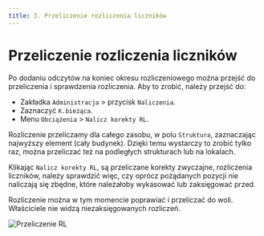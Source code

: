 ```yaml
---
title: 3. Przeliczenie rozliczenia liczników
---
```


# Przeliczenie rozliczenia liczników

Po dodaniu odczytów na koniec okresu rozliczeniowego można przejść do przeliczenia i sprawdzenia rozliczenia. Aby to zrobić, należy przejść do:

- Zakładka `Administracja` > przycisk `Naliczenia`.
- Zaznaczyć `K.bieżąca`.
- Menu `Obciążenia` > `Nalicz korekty RL`.

Rozliczenie przeliczamy dla całego zasobu, w polu `Struktura`, zaznaczając najwyższy element (cały budynek). Dzięki temu wystarczy to zrobić tylko raz, można przeliczać też na podległych strukturach lub na lokalach.

Klikając `Nalicz korekty RL`, są przeliczane korekty zwyczajne, rozliczenia liczników, należy sprawdzić więc, czy oprócz pożądanych pozycji nie naliczają się zbędne, które należałoby wykasować lub zaksięgować przed.

Rozliczenie można w tym momencie poprawiać i przeliczać do woli. Właściciele nie widzą niezaksięgowanych rozliczeń.

![Przeliczenie RL](przeliczenierl.gif)